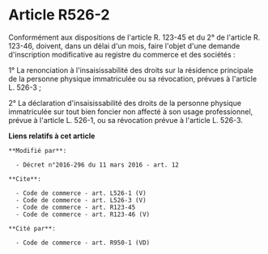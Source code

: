 # Article R526-2

Conformément aux dispositions de l'article R. 123-45 et du 2° de l'article R. 123-46, doivent, dans un délai d'un mois, faire
l'objet d'une demande d'inscription modificative au registre du commerce et des sociétés : 

1° La renonciation à l'insaisissabilité des droits sur la résidence principale de la personne physique immatriculée ou sa
révocation, prévues à l'article L. 526-3 ; 

2° La déclaration d'insaisissabilité des droits de la personne physique immatriculée sur tout bien foncier non affecté à son
usage professionnel, prévue à l'article L. 526-1, ou sa révocation prévue à l'article L. 526-3.

**Liens relatifs à cet article**

	**Modifié par**:

	  - Décret n°2016-296 du 11 mars 2016 - art. 12

	**Cite**:

	  - Code de commerce - art. L526-1 (V)
	  - Code de commerce - art. L526-3 (V)
	  - Code de commerce - art. R123-45
	  - Code de commerce - art. R123-46 (V)

	**Cité par**:

	  - Code de commerce - art. R950-1 (VD)
